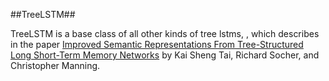 ##TreeLSTM##

TreeLSTM is a base class of all other kinds of tree lstms,
, which describes in the paper 
[Improved Semantic Representations From Tree-Structured Long Short-Term Memory Networks](https://arxiv.org/abs/1503.00075)
 by Kai Sheng Tai, Richard Socher, and Christopher Manning.
 